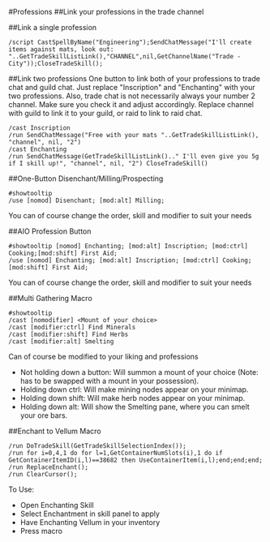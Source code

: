 #Professions
##Link your professions in the trade channel

##Link a single profession
```
/script CastSpellByName("Engineering");SendChatMessage("I'll create items against mats, look out: "..GetTradeSkillListLink(),"CHANNEL",nil,GetChannelName("Trade - City"));CloseTradeSkill();
```

##Link two professions
One button to link both of your professions to trade chat and guild chat. Just replace "Inscription" and "Enchanting" with your two professions. Also, trade chat is not necessarily always your number 2 channel. Make sure you check it and adjust accordingly. Replace channel with guild to link it to your guild, or raid to link to raid chat.
```
/cast Inscription
/run SendChatMessage("Free with your mats "..GetTradeSkillListLink(), "channel", nil, "2")
/cast Enchanting
/run SendChatMessage(GetTradeSkillListLink().." I'll even give you 5g if I skill up!", "channel", nil, "2") CloseTradeSkill()
```

##One-Button Disenchant/Milling/Prospecting
```
#showtooltip
/use [nomod] Disenchant; [mod:alt] Milling;
```

You can of course change the order, skill and modifier to suit your needs

##AIO Profession Button
```
#showtooltip [nomod] Enchanting; [mod:alt] Inscription; [mod:ctrl] Cooking;[mod:shift] First Aid;
/use [nomod] Enchanting; [mod:alt] Inscription; [mod:ctrl] Cooking; [mod:shift] First Aid;
```

You can of course change the order, skill and modifier to suit your needs

##Multi Gathering Macro
```
#showtooltip
/cast [nomodifier] <Mount of your choice>
/cast [modifier:ctrl] Find Minerals
/cast [modifier:shift] Find Herbs
/cast [modifier:alt] Smelting
```

Can of course be modified to your liking and professions

* Not holding down a button: Will summon a mount of your choice (Note:<Mount of your choice> has to be swapped with a mount in your possession).
* Holding down ctrl: Will make mining nodes appear on your minimap.
* Holding down shift: Will make herb nodes appear on your minimap.
* Holding down alt: Will show the Smelting pane, where you can smelt your ore bars.

##Enchant to Vellum Macro
```
/run DoTradeSkill(GetTradeSkillSelectionIndex());
/run for i=0,4,1 do for l=1,GetContainerNumSlots(i),1 do if GetContainerItemID(i,l)==38682 then UseContainerItem(i,l);end;end;end;
/run ReplaceEnchant();
/run ClearCursor();
```

To Use:
* Open Enchanting Skill
* Select Enchantment in skill panel to apply
* Have Enchanting Vellum in your inventory
* Press macro

